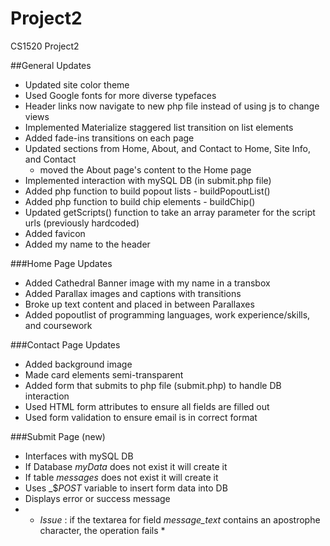 # Project2
CS1520 Project2

##General Updates
* Updated site color theme
* Used Google fonts for more diverse typefaces
* Header links now navigate to new php file instead of using js to change views
* Implemented Materialize staggered list transition on list elements
* Added fade-ins transitions on each page
* Updated sections from Home, About, and Contact to Home, Site Info, and Contact
  * moved the About page's content to the Home page
* Implemented interaction with mySQL DB (in submit.php file)
* Added php function to build popout lists - buildPopoutList()
* Added php function to build chip elements - buildChip()
* Updated getScripts() function to take an array parameter for the script urls (previously hardcoded)
* Added favicon
* Added my name to the header

###Home Page Updates
* Added Cathedral Banner image with my name in a transbox
* Added Parallax images and captions with transitions
* Broke up text content and placed in between Parallaxes
* Added popoutlist of programming languages, work experience/skills, and coursework

###Contact Page Updates
* Added background image
* Made card elements semi-transparent
* Added form that submits to php file (submit.php) to handle DB interaction
 * Used HTML form attributes to ensure all fields are filled out
 * Used form validation to ensure email is in correct format

###Submit Page (new)
* Interfaces with mySQL DB
* If Database _myData_ does not exist it will create it
* If table _messages_ does not exist it will create it
* Uses _$_POST_ variable to insert form data into DB
* Displays error or success message
* * _Issue_ : if the textarea for field *message_text* contains an apostrophe character, the operation fails *
